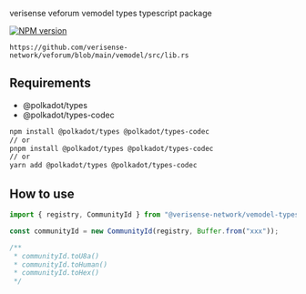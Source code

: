 verisense veforum vemodel types typescript package

[![NPM version](https://badge.fury.io/js/@verisense-network%2Fvemodel-types.svg)](https://www.npmjs.com/package/@verisense-network/vemodel-types)

```
https://github.com/verisense-network/veforum/blob/main/vemodel/src/lib.rs
```

## Requirements

- @polkadot/types
- @polkadot/types-codec

```sh
npm install @polkadot/types @polkadot/types-codec
// or
pnpm install @polkadot/types @polkadot/types-codec
// or
yarn add @polkadot/types @polkadot/types-codec
```

## How to use

```ts
import { registry, CommunityId } from "@verisense-network/vemodel-types";

const communityId = new CommunityId(registry, Buffer.from("xxx"));

/**
 * communityId.toU8a()
 * communityId.toHuman()
 * communityId.toHex()
 */
```
